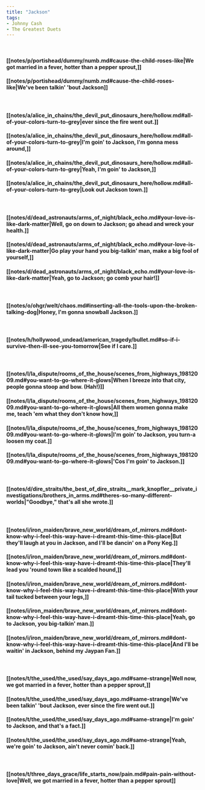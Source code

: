 ```yaml
---
title: "Jackson"
tags:
- Johnny Cash
- The Greatest Duets
---
```

&nbsp;
#### [[notes/p/portishead/dummy/numb.md#cause-the-child-roses-like|We got married in a fever, hotter than a pepper sprout,]]
#### [[notes/p/portishead/dummy/numb.md#cause-the-child-roses-like|We've been talkin' 'bout Jackson]]
&nbsp;
#### [[notes/a/alice_in_chains/the_devil_put_dinosaurs_here/hollow.md#all-of-your-colors-turn-to-grey|ever since the fire went out.]]
#### [[notes/a/alice_in_chains/the_devil_put_dinosaurs_here/hollow.md#all-of-your-colors-turn-to-grey|I'm goin' to Jackson, I'm gonna mess around,]]
#### [[notes/a/alice_in_chains/the_devil_put_dinosaurs_here/hollow.md#all-of-your-colors-turn-to-grey|Yeah, I'm goin' to Jackson,]]
#### [[notes/a/alice_in_chains/the_devil_put_dinosaurs_here/hollow.md#all-of-your-colors-turn-to-grey|Look out Jackson town.]]
&nbsp;
#### [[notes/d/dead_astronauts/arms_of_night/black_echo.md#your-love-is-like-dark-matter|Well, go on down to Jackson; go ahead and wreck your health.]]
#### [[notes/d/dead_astronauts/arms_of_night/black_echo.md#your-love-is-like-dark-matter|Go play your hand you big-talkin' man, make a big fool of yourself,]]
#### [[notes/d/dead_astronauts/arms_of_night/black_echo.md#your-love-is-like-dark-matter|Yeah, go to Jackson; go comb your hair!]]
&nbsp;
#### [[notes/o/ohgr/welt/chaos.md#inserting-all-the-tools-upon-the-broken-talking-dog|Honey, I'm gonna snowball Jackson.]]
&nbsp;
#### [[notes/h/hollywood_undead/american_tragedy/bullet.md#so-if-i-survive-then-ill-see-you-tomorrow|See if I care.]]
&nbsp;
#### [[notes/l/la_dispute/rooms_of_the_house/scenes_from_highways_19812009.md#you-want-to-go-where-it-glows|When I breeze into that city, people gonna stoop and bow. (Hah!)]]
#### [[notes/l/la_dispute/rooms_of_the_house/scenes_from_highways_19812009.md#you-want-to-go-where-it-glows|All them women gonna make me, teach 'em what they don't know how,]]
#### [[notes/l/la_dispute/rooms_of_the_house/scenes_from_highways_19812009.md#you-want-to-go-where-it-glows|I'm goin' to Jackson, you turn-a loosen my coat.]]
#### [[notes/l/la_dispute/rooms_of_the_house/scenes_from_highways_19812009.md#you-want-to-go-where-it-glows|'Cos I'm goin' to Jackson.]]
&nbsp;
#### [[notes/d/dire_straits/the_best_of_dire_straits__mark_knopfler__private_investigations/brothers_in_arms.md#theres-so-many-different-worlds|"Goodbye," that's all she wrote.]]
&nbsp;
#### [[notes/i/iron_maiden/brave_new_world/dream_of_mirrors.md#dont-know-why-i-feel-this-way-have-i-dreamt-this-time-this-place|But they'll laugh at you in Jackson, and I'll be dancin' on a Pony Keg.]]
#### [[notes/i/iron_maiden/brave_new_world/dream_of_mirrors.md#dont-know-why-i-feel-this-way-have-i-dreamt-this-time-this-place|They'll lead you 'round town like a scalded hound,]]
#### [[notes/i/iron_maiden/brave_new_world/dream_of_mirrors.md#dont-know-why-i-feel-this-way-have-i-dreamt-this-time-this-place|With your tail tucked between your legs,]]
#### [[notes/i/iron_maiden/brave_new_world/dream_of_mirrors.md#dont-know-why-i-feel-this-way-have-i-dreamt-this-time-this-place|Yeah, go to Jackson, you big-talkin' man.]]
#### [[notes/i/iron_maiden/brave_new_world/dream_of_mirrors.md#dont-know-why-i-feel-this-way-have-i-dreamt-this-time-this-place|And I'll be waitin' in Jackson, behind my Jaypan Fan.]]
&nbsp;
#### [[notes/t/the_used/the_used/say_days_ago.md#same-strange|Well now, we got married in a fever, hotter than a pepper sprout,]]
#### [[notes/t/the_used/the_used/say_days_ago.md#same-strange|We've been talkin' 'bout Jackson, ever since the fire went out.]]
#### [[notes/t/the_used/the_used/say_days_ago.md#same-strange|I'm goin' to Jackson, and that's a fact.]]
#### [[notes/t/the_used/the_used/say_days_ago.md#same-strange|Yeah, we're goin' to Jackson, ain't never comin' back.]]
&nbsp;
#### [[notes/t/three_days_grace/life_starts_now/pain.md#pain-pain-without-love|Well, we got married in a fever, hotter than a pepper sprout]]
